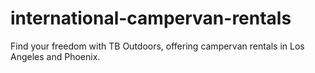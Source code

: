 # international-campervan-rentals
Find your freedom with TB Outdoors, offering campervan rentals in Los Angeles and Phoenix.
